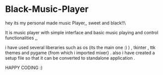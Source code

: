 # Black-Music-Player
hey its my personal made music Player,, sweet and black!!\


It is music player with simple interface and basic music playing
and control functionalities ,, 

i have used several liberaries such as os (its the main one :) ) , tkinter , ttk themes and pygame {from which i imported mixer} .
also i have created a setup file so that it can be converted to standalone application . 

HAPPY CODING :)
